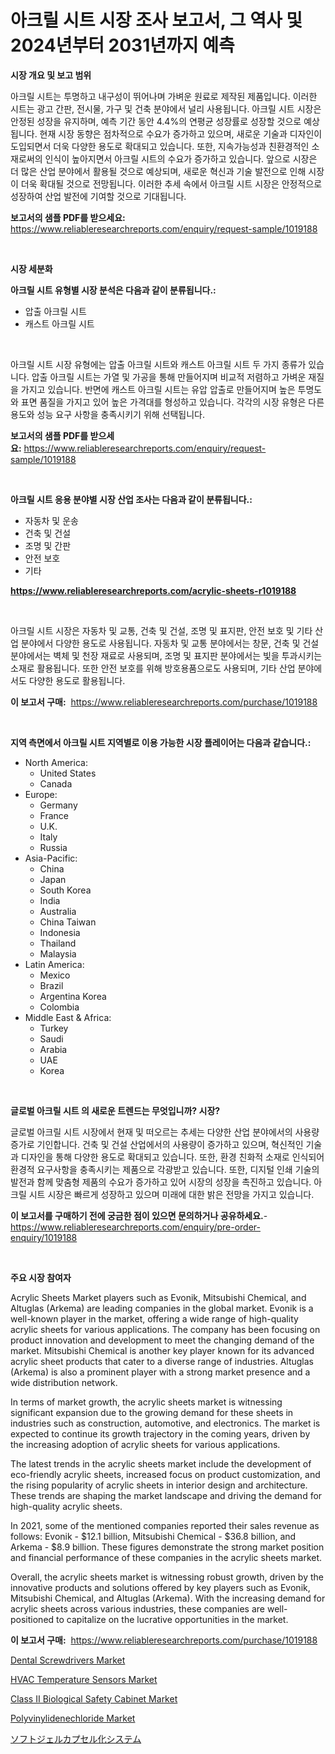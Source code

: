 <p><h1>아크릴 시트 시장 조사 보고서, 그 역사 및 2024년부터 2031년까지 예측</h1></p><p><strong>시장 개요 및 보고 범위</strong></p>
<p><p>아크릴 시트는 투명하고 내구성이 뛰어나며 가벼운 원료로 제작된 제품입니다. 이러한 시트는 광고 간판, 전시물, 가구 및 건축 분야에서 널리 사용됩니다. 아크릴 시트 시장은 안정된 성장을 유지하며, 예측 기간 동안 4.4%의 연평균 성장률로 성장할 것으로 예상됩니다. 현재 시장 동향은 점차적으로 수요가 증가하고 있으며, 새로운 기술과 디자인이 도입되면서 더욱 다양한 용도로 확대되고 있습니다. 또한, 지속가능성과 친환경적인 소재로써의 인식이 높아지면서 아크릴 시트의 수요가 증가하고 있습니다. 앞으로 시장은 더 많은 산업 분야에서 활용될 것으로 예상되며, 새로운 혁신과 기술 발전으로 인해 시장이 더욱 확대될 것으로 전망됩니다. 이러한 추세 속에서 아크릴 시트 시장은 안정적으로 성장하여 산업 발전에 기여할 것으로 기대됩니다.</p></p>
<p><strong>보고서의 샘플 PDF를 받으세요:</strong> <a href="https://www.reliableresearchreports.com/enquiry/request-sample/1019188">https://www.reliableresearchreports.com/enquiry/request-sample/1019188</a></p>
<p>&nbsp;</p>
<p><strong>시장 세분화</strong></p>
<p><strong>아크릴 시트 유형별 시장 분석은 다음과 같이 분류됩니다.:</strong></p>
<p><ul><li>압출 아크릴 시트</li><li>캐스트 아크릴 시트</li></ul></p>
<p>&nbsp;</p>
<p><p>아크릴 시트 시장 유형에는 압출 아크릴 시트와 캐스트 아크릴 시트 두 가지 종류가 있습니다. 압출 아크릴 시트는 가열 및 가공을 통해 만들어지며 비교적 저렴하고 가벼운 재질을 가지고 있습니다. 반면에 캐스트 아크릴 시트는 유압 압출로 만들어지며 높은 투명도와 표면 품질을 가지고 있어 높은 가격대를 형성하고 있습니다. 각각의 시장 유형은 다른 용도와 성능 요구 사항을 충족시키기 위해 선택됩니다.</p></p>
<p><strong>보고서의 샘플 PDF를 받으세요:</strong>&nbsp;<a href="https://www.reliableresearchreports.com/enquiry/request-sample/1019188">https://www.reliableresearchreports.com/enquiry/request-sample/1019188</a></p>
<p>&nbsp;</p>
<p><strong> 아크릴 시트 응용 분야별 시장 산업 조사는 다음과 같이 분류됩니다.:</strong></p>
<p><ul><li>자동차 및 운송</li><li>건축 및 건설</li><li>조명 및 간판</li><li>안전 보호</li><li>기타</li></ul></p>
<p><strong><a href="https://www.reliableresearchreports.com/acrylic-sheets-r1019188">https://www.reliableresearchreports.com/acrylic-sheets-r1019188</a></strong></p>
<p>&nbsp;</p>
<p><p>아크릴 시트 시장은 자동차 및 교통, 건축 및 건설, 조명 및 표지판, 안전 보호 및 기타 산업 분야에서 다양한 용도로 사용됩니다. 자동차 및 교통 분야에서는 창문, 건축 및 건설 분야에서는 벽체 및 천장 재료로 사용되며, 조명 및 표지판 분야에서는 빛을 투과시키는 소재로 활용됩니다. 또한 안전 보호를 위해 방호용품으로도 사용되며, 기타 산업 분야에서도 다양한 용도로 활용됩니다.</p></p>
<p><strong>이 보고서 구매:</strong>&nbsp; <a href="https://www.reliableresearchreports.com/purchase/1019188">https://www.reliableresearchreports.com/purchase/1019188</a></p>
<p>&nbsp;</p>
<p><strong>지역 측면에서 아크릴 시트 지역별로 이용 가능한 시장 플레이어는 다음과 같습니다.:</strong></p>
<p><ul>
    <li>
        North America:
        <ul>
            <li>United States</li>
            <li>Canada</li>
        </ul>
    </li>
    <li>
        Europe:
        <ul>
            <li>Germany</li>
            <li>France</li>
            <li>U.K.</li>
            <li>Italy</li>
            <li>Russia</li>
        </ul>
    </li>
    <li>
        Asia-Pacific:
        <ul>
            <li>China</li>
            <li>Japan</li>
            <li>South Korea</li>
            <li>India</li>
            <li>Australia</li>
            <li>China Taiwan</li>
            <li>Indonesia</li>
            <li>Thailand</li>
            <li>Malaysia</li>
        </ul>
    </li>
    <li>
        Latin America:
        <ul>
            <li>Mexico</li>
            <li>Brazil</li>
            <li>Argentina Korea</li>
            <li>Colombia</li>
        </ul>
    </li>
    <li>
        Middle East & Africa:
        <ul>
            <li>Turkey</li>
            <li>Saudi</li>
            <li>Arabia</li>
            <li>UAE</li>
            <li>Korea</li>
        </ul>
    </li>
    </ul></p>
<p>&nbsp;</p>
<p><strong>글로벌 아크릴 시트 의 새로운 트렌드는 무엇입니까? 시장?</strong></p>
<p><p>글로벌 아크릴 시트 시장에서 현재 및 떠오르는 추세는 다양한 산업 분야에서의 사용량 증가로 기인합니다. 건축 및 건설 산업에서의 사용량이 증가하고 있으며, 혁신적인 기술과 디자인을 통해 다양한 용도로 확대되고 있습니다. 또한, 환경 친화적 소재로 인식되어 환경적 요구사항을 충족시키는 제품으로 각광받고 있습니다. 또한, 디지털 인쇄 기술의 발전과 함께 맞춤형 제품의 수요가 증가하고 있어 시장의 성장을 촉진하고 있습니다. 아크릴 시트 시장은 빠르게 성장하고 있으며 미래에 대한 밝은 전망을 가지고 있습니다.</p></p>
<p><strong>이 보고서를 구매하기 전에 궁금한 점이 있으면 문의하거나 공유하세요.</strong>- <a href="https://www.reliableresearchreports.com/enquiry/pre-order-enquiry/1019188">https://www.reliableresearchreports.com/enquiry/pre-order-enquiry/1019188</a></p>
<p>&nbsp;</p>
<p><strong>주요 시장 참여자</strong></p>
<p><p>Acrylic Sheets Market players such as Evonik, Mitsubishi Chemical, and Altuglas (Arkema) are leading companies in the global market. Evonik is a well-known player in the market, offering a wide range of high-quality acrylic sheets for various applications. The company has been focusing on product innovation and development to meet the changing demand of the market. Mitsubishi Chemical is another key player known for its advanced acrylic sheet products that cater to a diverse range of industries. Altuglas (Arkema) is also a prominent player with a strong market presence and a wide distribution network.</p><p>In terms of market growth, the acrylic sheets market is witnessing significant expansion due to the growing demand for these sheets in industries such as construction, automotive, and electronics. The market is expected to continue its growth trajectory in the coming years, driven by the increasing adoption of acrylic sheets for various applications.</p><p>The latest trends in the acrylic sheets market include the development of eco-friendly acrylic sheets, increased focus on product customization, and the rising popularity of acrylic sheets in interior design and architecture. These trends are shaping the market landscape and driving the demand for high-quality acrylic sheets.</p><p>In 2021, some of the mentioned companies reported their sales revenue as follows: Evonik - $12.1 billion, Mitsubishi Chemical - $36.8 billion, and Arkema - $8.9 billion. These figures demonstrate the strong market position and financial performance of these companies in the acrylic sheets market.</p><p>Overall, the acrylic sheets market is witnessing robust growth, driven by the innovative products and solutions offered by key players such as Evonik, Mitsubishi Chemical, and Altuglas (Arkema). With the increasing demand for acrylic sheets across various industries, these companies are well-positioned to capitalize on the lucrative opportunities in the market.</p></p>
<p><strong>이 보고서 구매:</strong>&nbsp;&nbsp;<a href="https://www.reliableresearchreports.com/purchase/1019188">https://www.reliableresearchreports.com/purchase/1019188</a></p>
<p><p><a href="https://lydian-appliance-61d.notion.site/Dental-Screwdrivers-Market-Size-Market-Outlook-and-Market-Forecast-2024-to-2031-1219c065922a4968b1ac3091ba194f31">Dental Screwdrivers Market</a></p><p><a href="https://github.com/khayangel/Market-Research-Report-List-3/blob/main/hvac-temperature-sensors-market.md">HVAC Temperature Sensors Market</a></p><p><a href="https://github.com/eeaveuhhh/Market-Research-Report-List-2/blob/main/class-ii-biological-safety-cabinet-market.md">Class II Biological Safety Cabinet Market</a></p><p><a href="https://issuu.com/reportprime-2/docs/polyvinylidenechloride-market-size-2030.pptx">Polyvinylidenechloride Market</a></p><p><a href="https://github.com/vlcostes/Market-Research-Report-List-1/blob/main/967952031577.md">ソフトジェルカプセル化システム</a></p></p>